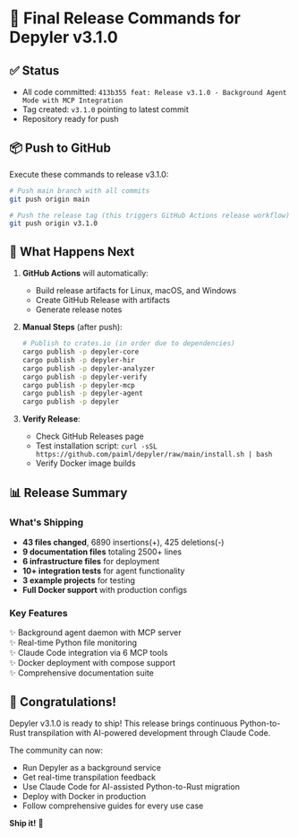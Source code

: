 # 🚀 Final Release Commands for Depyler v3.1.0

## ✅ Status
- All code committed: `413b355 feat: Release v3.1.0 - Background Agent Mode with MCP Integration`
- Tag created: `v3.1.0` pointing to latest commit
- Repository ready for push

## 📦 Push to GitHub

Execute these commands to release v3.1.0:

```bash
# Push main branch with all commits
git push origin main

# Push the release tag (this triggers GitHub Actions release workflow)
git push origin v3.1.0
```

## 🔄 What Happens Next

1. **GitHub Actions** will automatically:
   - Build release artifacts for Linux, macOS, and Windows
   - Create GitHub Release with artifacts
   - Generate release notes

2. **Manual Steps** (after push):
   ```bash
   # Publish to crates.io (in order due to dependencies)
   cargo publish -p depyler-core
   cargo publish -p depyler-hir  
   cargo publish -p depyler-analyzer
   cargo publish -p depyler-verify
   cargo publish -p depyler-mcp
   cargo publish -p depyler-agent
   cargo publish -p depyler
   ```

3. **Verify Release**:
   - Check GitHub Releases page
   - Test installation script: `curl -sSL https://github.com/paiml/depyler/raw/main/install.sh | bash`
   - Verify Docker image builds

## 📊 Release Summary

### What's Shipping
- **43 files changed**, 6890 insertions(+), 425 deletions(-)
- **9 documentation files** totaling 2500+ lines
- **6 infrastructure files** for deployment
- **10+ integration tests** for agent functionality
- **3 example projects** for testing
- **Full Docker support** with production configs

### Key Features
✨ Background agent daemon with MCP server  
✨ Real-time Python file monitoring  
✨ Claude Code integration via 6 MCP tools  
✨ Docker deployment with compose support  
✨ Comprehensive documentation suite  

## 🎉 Congratulations!

Depyler v3.1.0 is ready to ship! This release brings continuous Python-to-Rust transpilation with AI-powered development through Claude Code. 

The community can now:
- Run Depyler as a background service
- Get real-time transpilation feedback
- Use Claude Code for AI-assisted Python-to-Rust migration
- Deploy with Docker in production
- Follow comprehensive guides for every use case

**Ship it!** 🚀